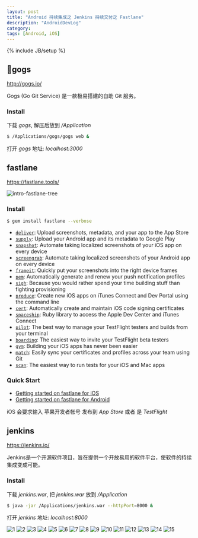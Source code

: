 ```yaml
---
layout: post
title: "Android 持续集成之 Jenkins 持续交付之 Fastlane"
description: "AndroidDevLog"
category: 
tags: [Android, iOS]
---
```

{% include JB/setup %}

## gogs

<http://gogs.io/>

Gogs (Go Git Service) 是一款极易搭建的自助 Git 服务。

### Install

下载 *gogs*, 解压后放到 */Application*

```bash
$ /Applications/gogs/gogs web &
```

打开 *gogs* 地址: *localhost:3000*

## fastlane

<https://fastlane.tools/>

![intro-fastlane-tree](https://fastlane.tools/assets/img/intro-fastlane-tree.png)

### Install

```bash
$ gem install fastlane --verbose
```

* [`deliver`](https://github.com/fastlane/fastlane/tree/master/deliver): Upload screenshots, metadata, and your app to the App Store
* [`supply`](https://github.com/fastlane/fastlane/tree/master/supply): Upload your Android app and its metadata to Google Play
* [`snapshot`](https://github.com/fastlane/fastlane/tree/master/snapshot): Automate taking localized screenshots of your iOS app on every device
* [`screengrab`](https://github.com/fastlane/fastlane/tree/master/screengrab): Automate taking localized screenshots of your Android app on every device
* [`frameit`](https://github.com/fastlane/fastlane/tree/master/frameit): Quickly put your screenshots into the right device frames
* [`pem`](https://github.com/fastlane/fastlane/tree/master/pem): Automatically generate and renew your push notification profiles
* [`sigh`](https://github.com/fastlane/fastlane/tree/master/sigh): Because you would rather spend your time building stuff than fighting provisioning
* [`produce`](https://github.com/fastlane/fastlane/tree/master/produce): Create new iOS apps on iTunes Connect and Dev Portal using the command line
* [`cert`](https://github.com/fastlane/fastlane/tree/master/cert): Automatically create and maintain iOS code signing certificates
* [`spaceship`](https://github.com/fastlane/fastlane/tree/master/spaceship): Ruby library to access the Apple Dev Center and iTunes Connect
* [`pilot`](https://github.com/fastlane/fastlane/tree/master/pilot): The best way to manage your TestFlight testers and builds from your terminal
* [`boarding`](https://github.com/fastlane/boarding): The easiest way to invite your TestFlight beta testers
* [`gym`](https://github.com/fastlane/fastlane/tree/master/gym): Building your iOS apps has never been easier
* [`match`](https://github.com/fastlane/fastlane/tree/master/match): Easily sync your certificates and profiles across your team using Git
* [`scan`](https://github.com/fastlane/fastlane/tree/master/scan): The easiest way to run tests for your iOS and Mac apps

### Quick Start

* [Getting started on fastlane for iOS](https://docs.fastlane.tools/getting-started/ios/setup/)
* [Getting started on fastlane for Android](https://docs.fastlane.tools/getting-started/android/setup/)

iOS 会要求输入 苹果开发者帐号 发布到 *App Store* 或者 是 *TestFlight*

## jenkins

<https://jenkins.io/>

Jenkins是一个开源软件项目，旨在提供一个开放易用的软件平台，使软件的持续集成变成可能。

### Install

下载 *jenkins.war*, 把 *jenkins.war* 放到 */Application*

```bash
$ java -jar /Applications/jenkins.war --httpPort=8000 &
```

打开 *jenkins* 地址: *localhost:8000*

![1](/assets/images/mobile/fastlane/1.png)
![2](/assets/images/mobile/fastlane/2.png)
![3](/assets/images/mobile/fastlane/3.png)
![4](/assets/images/mobile/fastlane/4.png)
![5](/assets/images/mobile/fastlane/5.png)
![6](/assets/images/mobile/fastlane/6.png)
![7](/assets/images/mobile/fastlane/7.png)
![8](/assets/images/mobile/fastlane/8.png)
![9](/assets/images/mobile/fastlane/9.png)
![10](/assets/images/mobile/fastlane/10.png)
![11](/assets/images/mobile/fastlane/11.png)
![12](/assets/images/mobile/fastlane/12.png)
![13](/assets/images/mobile/fastlane/13.png)
![14](/assets/images/mobile/fastlane/14.png)
![15](/assets/images/mobile/fastlane/15.png)
